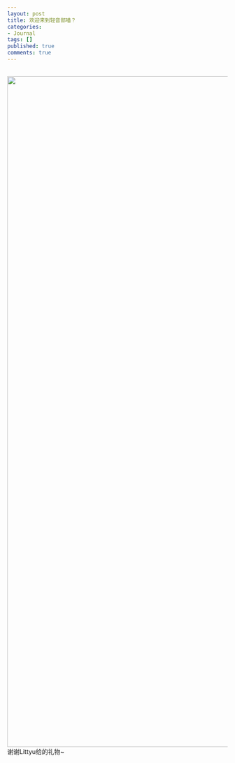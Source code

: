 ```yaml
---
layout: post
title: 欢迎来到轻音部喵？
categories:
- Journal
tags: []
published: true
comments: true
---
```

<p>&nbsp;
<a href="http://trowa.org/wp-content/media/2011/07/20110709365.jpg"><img class="aligncenter size-full wp-image-1146" title="欢迎来到轻音部喵~~" src="http://trowa.org/wp-content/media/2011/07/20110709365.jpg" alt="" width="2048" height="1536" /></a>谢谢Littyu给的礼物~</p>

<p>&nbsp;</p>

<p>&nbsp;</p>

<p>&nbsp;</p>

<p>&nbsp;</p>
